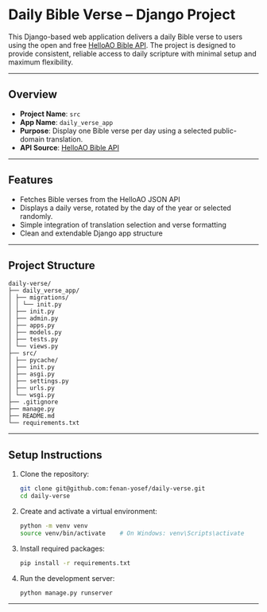 # Daily Bible Verse – Django Project

This Django-based web application delivers a daily Bible verse to users using the open and free [HelloAO Bible API](https://bible.helloao.org/docs/guide/). The project is designed to provide consistent, reliable access to daily scripture with minimal setup and maximum flexibility.

---

## Overview

- **Project Name**: `src`
- **App Name**: `daily_verse_app`
- **Purpose**: Display one Bible verse per day using a selected public-domain translation.
- **API Source**: [HelloAO Bible API](https://bible.helloao.org/docs/guide/)

---

## Features

- Fetches Bible verses from the HelloAO JSON API
- Displays a daily verse, rotated by the day of the year or selected randomly. 
- Simple integration of translation selection and verse formatting
- Clean and extendable Django app structure

---

## Project Structure

```
daily-verse/
├── daily_verse_app/
│ ├── migrations/
│ │ └── init.py
│ ├── init.py
│ ├── admin.py
│ ├── apps.py
│ ├── models.py
│ ├── tests.py
│ └── views.py
├── src/
│ ├── pycache/
│ ├── init.py
│ ├── asgi.py
│ ├── settings.py
│ ├── urls.py
│ └── wsgi.py
├── .gitignore
├── manage.py
├── README.md
└── requirements.txt
```

---

## Setup Instructions

1. Clone the repository:
   ```bash
   git clone git@github.com:fenan-yosef/daily-verse.git
   cd daily-verse
   ```

2. Create and activate a virtual environment:
   ```bash
   python -m venv venv
   source venv/bin/activate    # On Windows: venv\Scripts\activate
   ```

3. Install required packages:
   ```bash
   pip install -r requirements.txt
   ```

4. Run the development server:
   ```bash
   python manage.py runserver
   ```

---

